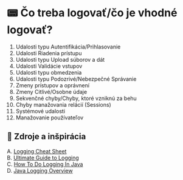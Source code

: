 # 📟 Čo treba logovať/čo je vhodné logovať?
1.	Udalosti typu Autentifikácia/Prihlasovanie 
2.	Udalosti Riadenia prístupu
3.	Udalosti typu Upload súborov a dát
4.	Udalosti Validácie vstupov
5.	Udalosti typu obmedzenia
6.	Udalosti typu Podozrivé/Nebezpečné Správanie 
7.	Zmeny prístupov a oprávnení
8.	Zmeny Citlivé/Osobne údaje 
9.	Sekvenčné chyby/Chyby, ktoré vzniknú za behu
10.	Chyby manažovania relácií (Sessions)
11.	Systémové udalosti
12.	Manažovanie používateľov

## 📕 Zdroje a inšpirácia 
A. [Logging Cheat Sheet](https://cheatsheetseries.owasp.org/cheatsheets/Logging_Cheat_Sheet.html)  
B. [Ultimate Guide to Logging](https://www.loggly.com/ultimate-guide/java-logging-basics/)  
C. [How To Do Logging In Java](https://www.marcobehler.com/guides/java-logging)  
D. [Java Logging Overview](https://docs.oracle.com/javase/10/core/java-logging-overview.htm#JSCOR-GUID-B83B652C-17EA-48D9-93D2-563AE1FF8EDA)  
